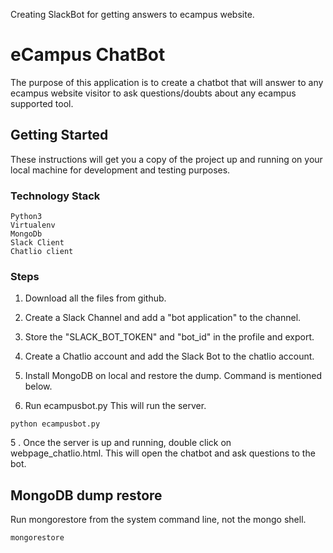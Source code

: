 
Creating SlackBot for getting answers to ecampus website.

# eCampus ChatBot

The purpose of this application is to create a chatbot that will answer to any ecampus
website visitor to ask questions/doubts about any ecampus supported tool.

## Getting Started

These instructions will get you a copy of the project up and running on your local machine for development and testing purposes. 

### Technology Stack

```
Python3
Virtualenv
MongoDb
Slack Client
Chatlio client
```

### Steps

1. Download all the files from github.

2. Create a Slack Channel and add a "bot application" to the channel.

3. Store the "SLACK_BOT_TOKEN" and "bot_id" in the profile and export.

4. Create a Chatlio account and add the Slack Bot to the chatlio account.

5. Install MongoDB on local and restore the dump. Command is mentioned below.

6. Run ecampusbot.py This will run the server.

```
python ecampusbot.py
```
5 . Once the server is up and running, double click on webpage_chatlio.html. This will open the chatbot and ask questions to the bot.


## MongoDB dump restore

Run mongorestore from the system command line, not the mongo shell.

```
mongorestore
```
